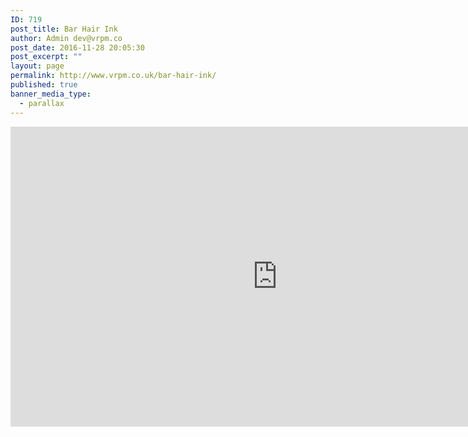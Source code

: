 ```yaml
---
ID: 719
post_title: Bar Hair Ink
author: Admin dev@vrpm.co
post_date: 2016-11-28 20:05:30
post_excerpt: ""
layout: page
permalink: http://www.vrpm.co.uk/bar-hair-ink/
published: true
banner_media_type:
  - parallax
---
```

<iframe width="853" height="480" src="https://my.matterport.com/show/?m=9UUrF2erx7q" frameborder="0" allowfullscreen></iframe>